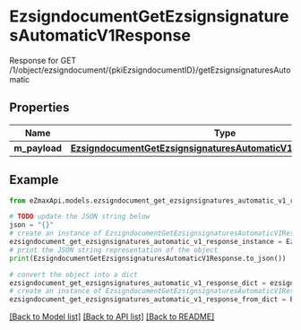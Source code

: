 # EzsigndocumentGetEzsignsignaturesAutomaticV1Response

Response for GET /1/object/ezsigndocument/{pkiEzsigndocumentID}/getEzsignsignaturesAutomatic

## Properties

Name | Type | Description | Notes
------------ | ------------- | ------------- | -------------
**m_payload** | [**EzsigndocumentGetEzsignsignaturesAutomaticV1ResponseMPayload**](EzsigndocumentGetEzsignsignaturesAutomaticV1ResponseMPayload.md) |  | 

## Example

```python
from eZmaxApi.models.ezsigndocument_get_ezsignsignatures_automatic_v1_response import EzsigndocumentGetEzsignsignaturesAutomaticV1Response

# TODO update the JSON string below
json = "{}"
# create an instance of EzsigndocumentGetEzsignsignaturesAutomaticV1Response from a JSON string
ezsigndocument_get_ezsignsignatures_automatic_v1_response_instance = EzsigndocumentGetEzsignsignaturesAutomaticV1Response.from_json(json)
# print the JSON string representation of the object
print(EzsigndocumentGetEzsignsignaturesAutomaticV1Response.to_json())

# convert the object into a dict
ezsigndocument_get_ezsignsignatures_automatic_v1_response_dict = ezsigndocument_get_ezsignsignatures_automatic_v1_response_instance.to_dict()
# create an instance of EzsigndocumentGetEzsignsignaturesAutomaticV1Response from a dict
ezsigndocument_get_ezsignsignatures_automatic_v1_response_from_dict = EzsigndocumentGetEzsignsignaturesAutomaticV1Response.from_dict(ezsigndocument_get_ezsignsignatures_automatic_v1_response_dict)
```
[[Back to Model list]](../README.md#documentation-for-models) [[Back to API list]](../README.md#documentation-for-api-endpoints) [[Back to README]](../README.md)


